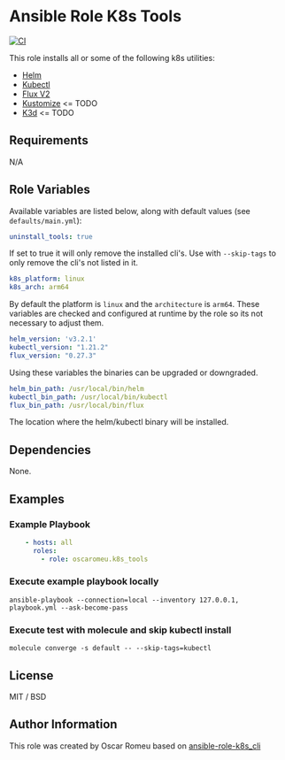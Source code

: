 # Ansible Role K8s Tools

[![CI](https://github.com/oscaromeu/ansible-role-k8s-tools/actions/workflows/ci.yml/badge.svg)](https://github.com/oscaromeu/ansible-role-k8s-tools/actions/workflows/ci.yml)

This role installs all or some of the following k8s utilities:
- [Helm](https://helm.sh)
- [Kubectl](https://kubernetes.io/docs/tasks/tools/install-kubectl-linux/)
- [Flux V2](https://fluxcd.io/docs/cmd/)
- [Kustomize](https://kustomize.io/) <= TODO
- [K3d](https://k3d.io/v5.3.0/) <= TODO

## Requirements

N/A

## Role Variables

Available variables are listed below, along with default values (see `defaults/main.yml`):

```yml
uninstall_tools: true
```

If set to true it will only remove the installed cli's. Use with `--skip-tags` to only remove the cli's not listed in it.

```yml
k8s_platform: linux
k8s_arch: arm64
```

By default the platform is `linux` and the `architecture` is `arm64`. These variables are checked and configured at runtime by the role so its not necessary to adjust them.

```yml
helm_version: 'v3.2.1'
kubectl_version: "1.21.2"
flux_version: "0.27.3"
```

Using these variables the binaries can be upgraded or downgraded. 


```yml
helm_bin_path: /usr/local/bin/helm
kubectl_bin_path: /usr/local/bin/kubectl
flux_bin_path: /usr/local/bin/flux
```

The location where the helm/kubectl binary will be installed.

## Dependencies

None.

## Examples

### Example Playbook

```yaml
    - hosts: all
      roles:
        - role: oscaromeu.k8s_tools
```

### Execute example playbook locally

```
ansible-playbook --connection=local --inventory 127.0.0.1, playbook.yml --ask-become-pass
```

### Execute test with molecule and skip kubectl install

```
molecule converge -s default -- --skip-tags=kubectl
```


## License

MIT / BSD

## Author Information

This role was created by Oscar Romeu based on [ansible-role-k8s_cli](https://github.com/ricsanfre/ansible-role-k8s_cli)
 

